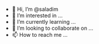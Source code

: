 - 👋 Hi, I’m @saladim
- 👀 I’m interested in ...
- 🌱 I’m currently learning ...
- 💞️ I’m looking to collaborate on ...
- 📫 How to reach me ...

<!---
saladim/saladim is a ✨ special ✨ repository because its `README.md` (this file) appears on your GitHub profile.
You can click the Preview link to take a look at your changes.
--->
